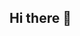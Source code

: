 ## Hi there 👋

<!--
**baXbyn/baxbyn** is a ✨ _special_ ✨ repository because its `README.md` (this file) appears on your GitHub profile.

- 🔭 I’m currently working on trading
- 🌱 I’m currently learning how to be better every day
- 🤔 I’m looking for help to become better
- ⚡ Fun fact: I like bananas
